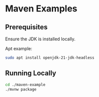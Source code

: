 # Maven Examples

## Prerequisites

Ensure the JDK is installed locally.

Apt example:
```sh
sudo apt install openjdk-21-jdk-headless
```

## Running Locally

```sh
cd ./maven-example
./mvnw package
```
